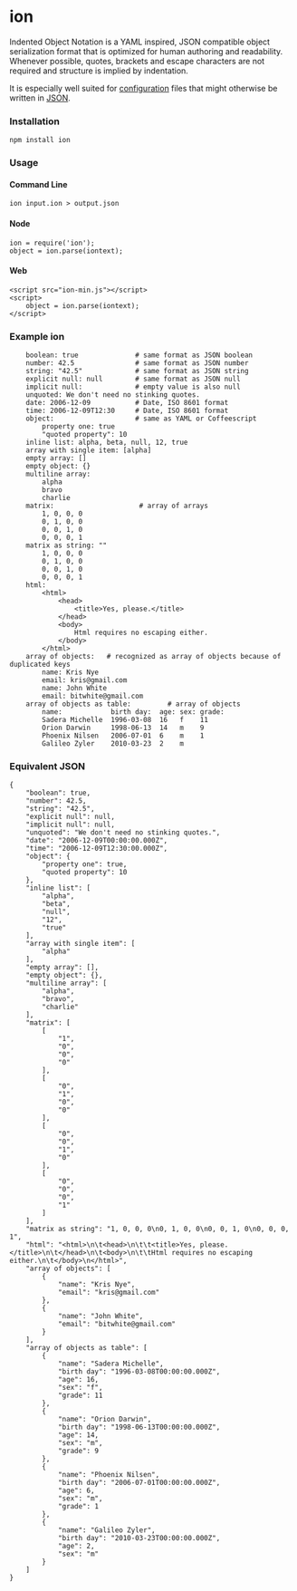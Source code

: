 ion
===

Indented Object Notation is a YAML inspired, JSON compatible object serialization format that is optimized for human authoring and readability.
Whenever possible, quotes, brackets and escape characters are not required and structure is implied by indentation.

It is especially well suited for [configuration](/krisnye/ion/blob/master/package.ion) files that might otherwise be written in [JSON](/krisnye/ion/blob/master/package.json).


### Installation

	npm install ion

### Usage

#### Command Line

	ion input.ion > output.json

#### Node

	ion = require('ion');
	object = ion.parse(iontext);

#### Web

	<script src="ion-min.js"></script>
	<script>
		object = ion.parse(iontext);
	</script>

### Example ion

		boolean: true              # same format as JSON boolean
		number: 42.5               # same format as JSON number
		string: "42.5"             # same format as JSON string
		explicit null: null        # same format as JSON null
		implicit null:             # empty value is also null
		unquoted: We don't need no stinking quotes.
		date: 2006-12-09           # Date, ISO 8601 format
		time: 2006-12-09T12:30     # Date, ISO 8601 format
		object:                    # same as YAML or Coffeescript
			property one: true
			"quoted property": 10
		inline list: alpha, beta, null, 12, true
		array with single item: [alpha]
		empty array: []
		empty object: {}
		multiline array:
			alpha
			bravo
			charlie
		matrix:                     # array of arrays
			1, 0, 0, 0
			0, 1, 0, 0
			0, 0, 1, 0
			0, 0, 0, 1
		matrix as string: ""
			1, 0, 0, 0
			0, 1, 0, 0
			0, 0, 1, 0
			0, 0, 0, 1
		html:
			<html>
				<head>
					<title>Yes, please.</title>
				</head>
				<body>
					Html requires no escaping either.
				</body>
			</html>
		array of objects:	# recognized as array of objects because of duplicated keys
			name: Kris Nye
			email: kris@gmail.com
			name: John White
			email: bitwhite@gmail.com
		array of objects as table:         # array of objects
			name:            birth day:  age: sex: grade:
			Sadera Michelle  1996-03-08  16   f    11
			Orion Darwin     1998-06-13  14   m    9
			Phoenix Nilsen   2006-07-01  6    m    1
			Galileo Zyler    2010-03-23  2    m		

### Equivalent JSON

	{
        "boolean": true,
        "number": 42.5,
        "string": "42.5",
        "explicit null": null,
        "implicit null": null,
        "unquoted": "We don't need no stinking quotes.",
        "date": "2006-12-09T00:00:00.000Z",
        "time": "2006-12-09T12:30:00.000Z",
        "object": {
            "property one": true,
            "quoted property": 10
        },
        "inline list": [
            "alpha",
            "beta",
            "null",
            "12",
            "true"
        ],
        "array with single item": [
            "alpha"
        ],
        "empty array": [],
        "empty object": {},
        "multiline array": [
            "alpha",
            "bravo",
            "charlie"
        ],
        "matrix": [
            [
                "1",
                "0",
                "0",
                "0"
            ],
            [
                "0",
                "1",
                "0",
                "0"
            ],
            [
                "0",
                "0",
                "1",
                "0"
            ],
            [
                "0",
                "0",
                "0",
                "1"
            ]
        ],
        "matrix as string": "1, 0, 0, 0\n0, 1, 0, 0\n0, 0, 1, 0\n0, 0, 0, 1",
        "html": "<html>\n\t<head>\n\t\t<title>Yes, please.</title>\n\t</head>\n\t<body>\n\t\tHtml requires no escaping either.\n\t</body>\n</html>",
        "array of objects": [
            {
                "name": "Kris Nye",
                "email": "kris@gmail.com"
            },
            {
                "name": "John White",
                "email": "bitwhite@gmail.com"
            }
        ],
        "array of objects as table": [
            {
                "name": "Sadera Michelle",
                "birth day": "1996-03-08T00:00:00.000Z",
                "age": 16,
                "sex": "f",
                "grade": 11
            },
            {
                "name": "Orion Darwin",
                "birth day": "1998-06-13T00:00:00.000Z",
                "age": 14,
                "sex": "m",
                "grade": 9
            },
            {
                "name": "Phoenix Nilsen",
                "birth day": "2006-07-01T00:00:00.000Z",
                "age": 6,
                "sex": "m",
                "grade": 1
            },
            {
                "name": "Galileo Zyler",
                "birth day": "2010-03-23T00:00:00.000Z",
                "age": 2,
                "sex": "m"
            }
        ]
	}


